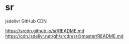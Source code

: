 # sr

jsdelivr GitHub CDN

https://srcdn.github.io/sr/README.md
https://cdn.jsdelivr.net/gh/srcdn/sr@master/README.md

